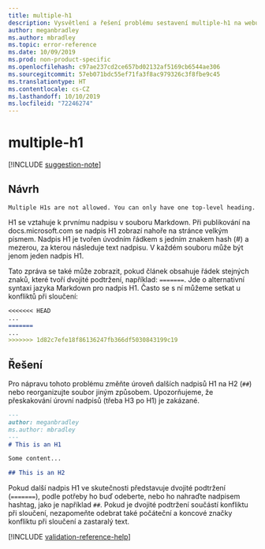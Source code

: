 ```yaml
---
title: multiple-h1
description: Vysvětlení a řešení problému sestavení multiple-h1 na webu Docs
author: meganbradley
ms.author: mbradley
ms.topic: error-reference
ms.date: 10/09/2019
ms.prod: non-product-specific
ms.openlocfilehash: c97ae237cd2ce657bd02132af5169cb6544ae306
ms.sourcegitcommit: 57eb071bdc55ef71fa3f8ac979326c3f8fbe9c45
ms.translationtype: HT
ms.contentlocale: cs-CZ
ms.lasthandoff: 10/10/2019
ms.locfileid: "72246274"
---
```

# <a name="multiple-h1"></a>multiple-h1

[!INCLUDE [suggestion-note](includes/suggestion-note.md)]

## <a name="suggestion"></a>Návrh

`Multiple H1s are not allowed. You can only have one top-level heading.`

H1 se vztahuje k prvnímu nadpisu v souboru Markdown. Při publikování na docs.microsoft.com se nadpis H1 zobrazí nahoře na stránce velkým písmem. Nadpis H1 je tvořen úvodním řádkem s jedním znakem hash (#) a mezerou, za kterou následuje text nadpisu. V každém souboru může být jenom jeden nadpis H1.

Tato zpráva se také může zobrazit, pokud článek obsahuje řádek stejných znaků, které tvoří dvojité podtržení, například: `=======`. Jde o alternativní syntaxi jazyka Markdown pro nadpis H1. Často se s ní můžeme setkat u konfliktů při sloučení:

```markdown
<<<<<<< HEAD
...
=======
...
>>>>>>> 1d82c7efe18f86136247fb366df5030843199c19
```

## <a name="resolution"></a>Řešení

Pro nápravu tohoto problému změňte úroveň dalších nadpisů H1 na H2 (`##`) nebo reorganizujte soubor jiným způsobem. Upozorňujeme, že přeskakování úrovní nadpisů (třeba H3 po H1) je zakázané.

```markdown
---
author: meganbradley
ms.author: mbradley
---
# This is an H1

Some content...

## This is an H2
```

Pokud další nadpis H1 ve skutečnosti představuje dvojité podtržení (`=======`), podle potřeby ho buď odeberte, nebo ho nahraďte nadpisem hashtag, jako je například `##`. Pokud je dvojité podtržení součástí konfliktu při sloučení, nezapomeňte odebrat také počáteční a koncové značky konfliktu při sloučení a zastaralý text.

<!--make sure to add this file to your includes folder and verify the path-->
[!INCLUDE [validation-reference-help](includes/validation-reference-help.md)]
